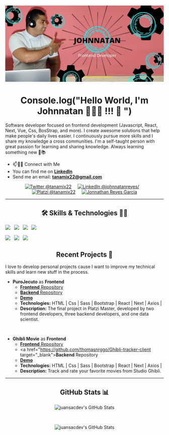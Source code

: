![Screenshot](github.jpg)

<h1 align="center">Console.log("Hello World, I'm Johnnatan 👨🏻‍💻 !!! 👋 ") </h1>

Software developer focused on frontend development (Javascript, React, Next, Vue, Css, BosStrap, and more). I create awesome solutions that help make people's daily lives easier. I continuously pursue more skills and I share my knowledge a cross communities. I'm a self-taught person with great passion for learning and sharing knowledge. Always learning something new 🚀📚

<ul>
<li>📫🤝🏻 Connect with Me</li>
<li>You can find me on <strong><a href="https://https://www.linkedin.com/in/johnnatanreyes" target="_blank">LinkedIn</a></strong></li>
<li>Send me an email: <strong><a href="mailto:tanamix22@gmail.com?subject=Hola%20Jonathan">tanamix22@gmail.com</a></strong></li>
</ul>

<p align="center">
  <a href="https://twitter.com/JonnathanTana" target="_blank"><img src="https://img.shields.io/badge/twitter-%231DA1F2.svg?&style=for-the-badge&logo=twitter&logoColor=white" title="Twitter @tanamix22" /></a>&nbsp;&nbsp;&nbsp;&nbsp;
  <a href="https://www.linkedin.com/in/johnnatanreyes/" target="_blank"><img src="https://img.shields.io/badge/linkedin-%230077B5.svg?&style=for-the-badge&logo=linkedin&logoColor=white" title="LinkedIn @johnnatanreyes/"/></a>&nbsp;&nbsp;&nbsp;&nbsp;
  <a href="https://platzi.com/p/tanamix22/" target="_blank"><img src="https://img.shields.io/badge/Platzi-98CA3F.svg?&style=for-the-badge&logo=platzi&logoColor=white" title="Platzi @tanamix22"/></a>&nbsp;&nbsp;&nbsp;&nbsp;
  <a href="https://portafolio-qx8dlovy7-tanamix22.vercel.app/" target="_blank"><img src="https://img.shields.io/badge/-Web%20site-green?style=for-the-badge&logo=buddy&logoColor=white" title="Jonnathan Reyes Garcia"/></a>
</p>

***

<h2 align="center"> 🛠 Skills & Technologies 🧑‍💻</h2>

<p>
    <img src="https://img.shields.io/badge/HTML5-292e33.svg?style=flat-square&logo=html5&logoColor=white" />&nbsp;&nbsp;
    <img src="https://img.shields.io/badge/CSS-292e33.svg?style=flat-square&logo=css3&logoColor=white" />&nbsp;&nbsp;
    <img src="https://img.shields.io/badge/_-Bootstrap-292e33?style=flat-square&logo=bootstrap&logoColor=white" />&nbsp;&nbsp;
    <img src="https://img.shields.io/badge/Javascript-292e33.svg?style=flat-square&logo=javascript&logoColor=white" />&nbsp;&nbsp;
</p>

<p align="">
  <img src="https://img.shields.io/badge/Linux-292e33?style=flat-square&logo=linux&logoColor=white" />&nbsp;&nbsp;
  <img src="https://img.shields.io/badge/Git%20-292e33?style=flat-square&logo=git&logoColor=white" />&nbsp;&nbsp;
  <img src="https://img.shields.io/badge/GitHub%20-292e33?style=flat-square&logo=github&logoColor=white" />&nbsp;&nbsp;
</p>

<h2 align="center"> Recent Projects 🚀</h2>

<p>I love to develop personal projects cause I want to improve my technical skills and learn new stuff in the process.</p>

+ **PuroJecuto** as **Frontend**
    + <a href="https://github.com/Purojekuto-Capstone/purojekuto-client" target="_blank"><strong>Frontend</strong> Repository</a>
    + <a href="https://github.com/Purojekuto-Capstone/purojekuto-backend" target="_blank"><strong>Backend</strong> Repository</a>
    + <a href="https://www.consultify.online/" target="_blank"><strong>Demo</strong></a>
    + <strong>Technologies:</strong> HTML | Css | Sass | Bootstrap | React | Next | Axios | 
    + <strong>Description:</strong> The final project in Platzi Master, developed by two frontend developers, three backend developers, and one data scientist.

</br>

+ **Ghibli Movie** as **Frontend**
    + <a href="https://github.com/thomasnrggo/Ghibli-tracker-client" target="_blank"><strong>Frontend</strong> Repository</a>
    + <a href="https://github.com/thomasnrggo/Ghibli-tracker-client target="_blank"><strong>Backend</strong> Repository</a>
    + <a href="https://ghibli-tracker-client-git-main-thomasnrggo.vercel.app/" target="_blank"><strong>Demo</strong></a>
    + <strong>Technologies:</strong> HTML | Css | Sass | Bootstrap | React | Next | Axios | 
    + <strong>Description:</strong> Track and rate your favorite movies from Studio Ghibli.

***

<h2 align="center"> GitHub Stats 📊</h2>

<div align="center">
  <p>
    <img align="center" src="https://github-readme-stats.vercel.app/api/top-langs/?username=juansacdev&theme=dracula&count_private=true&hide=css,blade" alt="juansacdev's GitHub Stats">
  </p>
  </br>
  <p>
    <img align="center" src="https://github-readme-stats.vercel.app/api?username=juansacdev&count_private=true&show_icons=true&line_height=27&theme=dracula" alt="juansacdev's GitHub Stats"/>
  </p>
</div>

